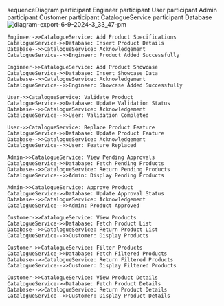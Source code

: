 sequenceDiagram
    participant Engineer
    participant User
    participant Admin
    participant Customer
    participant CatalogueService
    participant Database
    ![diagram-export-6-9-2024-3_33_47-pm](https://github.com/user-attachments/assets/0c9b2573-414c-48cb-8859-0b93495abf79)


    Engineer->>CatalogueService: Add Product Specifications
    CatalogueService->>Database: Insert Product Details
    Database-->>CatalogueService: Acknowledgement
    CatalogueService-->>Engineer: Product Added Successfully

    Engineer->>CatalogueService: Add Product Showcase
    CatalogueService->>Database: Insert Showcase Data
    Database-->>CatalogueService: Acknowledgement
    CatalogueService-->>Engineer: Showcase Added Successfully

    User->>CatalogueService: Validate Product
    CatalogueService->>Database: Update Validation Status
    Database-->>CatalogueService: Acknowledgement
    CatalogueService-->>User: Validation Completed

    User->>CatalogueService: Replace Product Feature
    CatalogueService->>Database: Update Product Feature
    Database-->>CatalogueService: Acknowledgement
    CatalogueService-->>User: Feature Replaced

    Admin->>CatalogueService: View Pending Approvals
    CatalogueService->>Database: Fetch Pending Products
    Database-->>CatalogueService: Return Pending Products
    CatalogueService-->>Admin: Display Pending Products

    Admin->>CatalogueService: Approve Product
    CatalogueService->>Database: Update Approval Status
    Database-->>CatalogueService: Acknowledgement
    CatalogueService-->>Admin: Product Approved

    Customer->>CatalogueService: View Products
    CatalogueService->>Database: Fetch Product List
    Database-->>CatalogueService: Return Product List
    CatalogueService-->>Customer: Display Products

    Customer->>CatalogueService: Filter Products
    CatalogueService->>Database: Fetch Filtered Products
    Database-->>CatalogueService: Return Filtered Products
    CatalogueService-->>Customer: Display Filtered Products

    Customer->>CatalogueService: View Product Details
    CatalogueService->>Database: Fetch Product Details
    Database-->>CatalogueService: Return Product Details
    CatalogueService-->>Customer: Display Product Details
